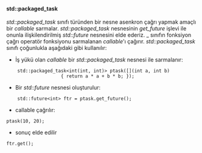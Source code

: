 #### std::packaged_task


_std::packaged_task_ sınıfı türünden bir nesne asenkron çağrı yapmak amaçlı bir _callable_ sarmalar.
_std::packaged_task_ nesnesinin _get_future_ işlevi ile onunla ilişkilendirilmiş _std::future_ nesnesini elde ederiz.
_ sınıfın fonksiyon çağrı operatör fonksiyonu sarmalanan _callable_'ı çağırır.
_std::packaged_task_ sınıfı çoğunlukla aşağıdaki gibi kullanılır:
+ İş yükü olan _callable_ bir _std::packaged_task_ nesnesi ile sarmalanır:
	
```
	std::packaged_task<int(int, int)> ptask([](int a, int b)
					{ return a * a + b * b; });
```

+ Bir _std::future_ nesnesi oluşturulur:
```
	std::future<int> ftr = ptask.get_future();
```

+ callable çağrılır:
```
ptask(10, 20);
```
+ sonuç elde edilir
```
ftr.get();
```
